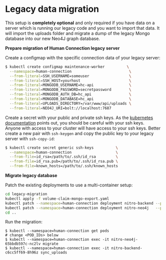 # Legacy data migration

This setup is **completely optional** and only required if you have data on a
server which is running our legacy code and you want to import that data. It
will import the uploads folder and migrate a dump of the legacy Mongo database
into our new Neo4J graph database.

**Prepare migration of Human Connection legacy server**

Create a configmap with the specific connection data of your legacy server:

```bash
$ kubectl create configmap maintenance-worker          \
  --namespace=human-connection                          \
  --from-literal=SSH_USERNAME=someuser                  \
  --from-literal=SSH_HOST=yourhost                      \
  --from-literal=MONGODB_USERNAME=hc-api                \
  --from-literal=MONGODB_PASSWORD=secretpassword        \
  --from-literal=MONGODB_AUTH_DB=hc_api                 \
  --from-literal=MONGODB_DATABASE=hc_api                \
  --from-literal=UPLOADS_DIRECTORY=/var/www/api/uploads \
  --from-literal=NEO4J_URI=bolt://localhost:7687
```

Create a secret with your public and private ssh keys. As the [kubernetes documentation](https://kubernetes.io/docs/concepts/configuration/secret/#use-case-pod-with-ssh-keys) points out, you should be careful with your ssh keys. Anyone with access to your cluster will have access to your ssh keys. Better create a new pair with `ssh-keygen` and copy the public key to your legacy server with `ssh-copy-id`:

```bash
$ kubectl create secret generic ssh-keys          \
  --namespace=human-connection                    \
  --from-file=id_rsa=/path/to/.ssh/id_rsa         \
  --from-file=id_rsa.pub=/path/to/.ssh/id_rsa.pub \
  --from-file=known_hosts=/path/to/.ssh/known_hosts
```

**Migrate legacy database**

Patch the existing deployments to use a multi-container setup:

```bash
cd legacy-migration
kubectl apply -f volume-claim-mongo-export.yaml
kubectl patch --namespace=human-connection deployment nitro-backend --patch "$(cat deployment-backend.yaml)"
kubectl patch --namespace=human-connection deployment nitro-neo4j   --patch "$(cat deployment-neo4j.yaml)"
cd ..
```

Run the migration:

```text
$ kubectl --namespace=human-connection get pods
# change <POD_IDs> below
$ kubectl --namespace=human-connection exec -it nitro-neo4j-65bbdb597c-nc2lv migrate
$ kubectl --namespace=human-connection exec -it nitro-backend-c6cc5ff69-8h96z sync_uploads
```

